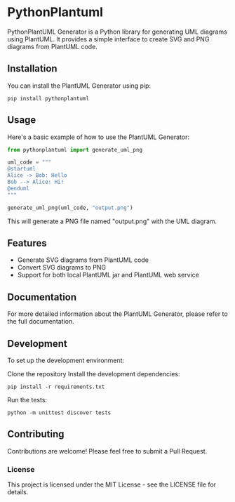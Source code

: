 # PythonPlantuml

PythonPlantUML Generator is a Python library for generating UML diagrams using PlantUML. It provides a simple interface to create SVG and PNG diagrams from PlantUML code.
 
## Installation

You can install the PlantUML Generator using pip:
```  
pip install pythonplantuml 
```

## Usage

Here's a basic example of how to use the PlantUML Generator:

```python
from pythonplantuml import generate_uml_png

uml_code = """
@startuml
Alice -> Bob: Hello
Bob --> Alice: Hi!
@enduml
"""

generate_uml_png(uml_code, "output.png")
```

This will generate a PNG file named "output.png" with the UML diagram.

## Features

- Generate SVG diagrams from PlantUML code
- Convert SVG diagrams to PNG
- Support for both local PlantUML jar and PlantUML web service

## Documentation
For more detailed information about the PlantUML Generator, please refer to the full documentation.

## Development
To set up the development environment:


Clone the repository
Install the development dependencies:

```
pip install -r requirements.txt
```

Run the tests:
```
python -m unittest discover tests
```

## Contributing
Contributions are welcome! Please feel free to submit a Pull Request.

### License
This project is licensed under the MIT License - see the LICENSE file for details.
